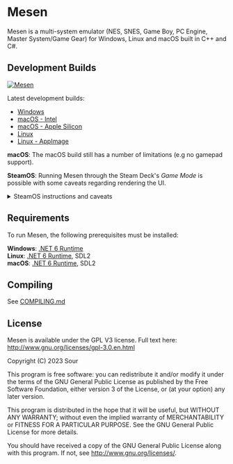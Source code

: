 # Mesen

Mesen is a multi-system emulator (NES, SNES, Game Boy, PC Engine, Master System/Game Gear) for Windows, Linux and macOS built in C++ and C#.  

## Development Builds

[![Mesen](https://github.com/SourMesen/Mesen2/actions/workflows/build.yml/badge.svg)](https://github.com/SourMesen/Mesen2/actions/workflows/build.yml)

Latest development builds:  

* [Windows](https://nightly.link/SourMesen/Mesen2/workflows/build/master/Mesen%20%28Windows%29.zip)  
* [macOS - Intel](https://nightly.link/SourMesen/Mesen2/workflows/build/master/Mesen%20%28macOS%20-%20macos-12%29.zip)  
* [macOS - Apple Silicon](https://nightly.link/SourMesen/Mesen2/workflows/build/master/Mesen%20%28macOS%20-%20macos-14%29.zip)  
* [Linux](https://nightly.link/SourMesen/Mesen2/workflows/build/master/Mesen%20%28Linux%20-%20ubuntu-20.04%20-%20clang%29.zip)  
* [Linux - AppImage](https://nightly.link/SourMesen/Mesen2/workflows/build/master/Mesen%20(Linux%20x64%20-%20AppImage).zip)

**macOS**: The macOS build still has a number of limitations (e.g no gamepad support).

**SteamOS**: Running Mesen through the Steam Deck's _Game Mode_ is possible with some caveats regarding rendering the UI.
 	<details>
	<summary>SteamOS instructions and caveats</summary>
	<br>
	Due to Gamescope (SteamOS' compositor) not handling Avalonia UI's popups very well (a [solution](https://github.com/AvaloniaUI/Avalonia/pull/14366) is available but [has been reverted due to other issues](https://github.com/AvaloniaUI/Avalonia/pull/14573)), Mesen's menus for settings are not working through Gamescope unless running Mesen [through running KDE Plasma's Desktop through a script](https://www.reddit.com/r/SteamDeck/comments/zqgx9g/desktop_mode_within_gaming_mode_updated_for_new/).

 Installation instructions:
 * Download the **[Linux - AppImage](https://nightly.link/SourMesen/Mesen2/workflows/build/master/Mesen%20(Linux%20x64%20-%20AppImage).zip)** nightly build.
 * **Mark the AppImage as executable.** (right click > Properties > Permissions > Is executable)
 * Add the application as a non-Steam shortcut to be able to run it through Steam on both _Desktop Mode_ and _Game Mode_. (right click > Add to Steam)
 * Customise the non-Steam shortcut through Steam to your desire. (in Steam: search the AppImage's filename, right click > Properties; from there you can change the icon, shortcut name and launch options)
 * Create a folder called `Mesen.AppImage.Config` in the same directory where the AppImage is stored.
 * Run it the first time. When asking where to store the settings, choose the `Store the data in my user profile` option. ![254295455-88c1942d-b81f-48ee-a3a3-74b9f3ecd9b7-1](https://github.com/kevin-wijnen/Mesen2/assets/58944808/9f4ff1e3-4df6-4441-958b-ce96599ef69d)
 * Set up the controls as asked by Mesen.

**Due to Gamescope not rendering the UI menus, it is recommended to bind some keyboard shortcuts to L4/R4/L5/R5 (the Back Grip Buttons).** You can rebind controls in _Game Mode_ by clicking the Controller icon. You can save the layout by clicking the Cog icon (next to `Edit Layout`) > Export Layout > select `New Template` as the Export Type to use it across multiple shortcuts. 
It is recommended to:
* Bind `Control Key + O Key` to open the file picker for opening a game file.
* Bind `Escape Key` to pause emulation.
* Bind `F11` to enter in or out of fullscreen. 

**If sound does not work**, check if an audio device is chosen by Mesen. (in Mesen: Settings > Audio > General (Device))

**To make game-specific shortcuts**: Repeat the non-Steam shortcut step on the Mesen AppImage. Customise the new shortcut with a Launch Option (in Steam: right click > Properties; Launch Options). To find possible Launch Options, check the Command-line options menu (in Mesen: Help > Command-line options). When you want to supply a game with the shortcut, put the entire file location of the game in double quotes ("game-filepath") as the first part of the launch options. Add additional options (`--fullscreen` for example) _after_ the file location.
</details>

## Requirements

To run Mesen, the following prerequisites must be installed:  

**Windows**: [.NET 6 Runtime](https://dotnet.microsoft.com/en-us/download/dotnet/6.0)  
**Linux**: [.NET 6 Runtime](https://dotnet.microsoft.com/en-us/download/dotnet/6.0), SDL2  
**macOS**: [.NET 6 Runtime](https://dotnet.microsoft.com/en-us/download/dotnet/6.0), SDL2  

## Compiling

See [COMPILING.md](COMPILING.md)

## License

Mesen is available under the GPL V3 license.  Full text here: <http://www.gnu.org/licenses/gpl-3.0.en.html>

Copyright (C) 2023 Sour

This program is free software: you can redistribute it and/or modify
it under the terms of the GNU General Public License as published by
the Free Software Foundation, either version 3 of the License, or
(at your option) any later version.

This program is distributed in the hope that it will be useful,
but WITHOUT ANY WARRANTY; without even the implied warranty of
MERCHANTABILITY or FITNESS FOR A PARTICULAR PURPOSE.  See the
GNU General Public License for more details.

You should have received a copy of the GNU General Public License
along with this program.  If not, see <http://www.gnu.org/licenses/>.
